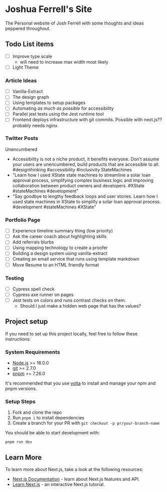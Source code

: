 # Joshua Ferrell's Site

The Personal website of Josh Ferrell with some thoughts and ideas peppered throughout.

## Todo List items

- [ ] Improve type scale
  - will need to increase max width most likely
- [ ] Light Theme

### Article Ideas

- [ ] Vanilla-Extract
- [ ] The design graph
- [ ] Using templates to setup packages
- [ ] Automating _as much as possible_ for accessibility
- [ ] Parallel jest tests using the Jest runtime tool
- [ ] Frontend deploys infrastructure with git commits. Possible with next.js?? probably needs nginx

### Twitter Posts

Unencumbered

- Accessibility is not a niche product, it benefits everyone. Don't assume your users are unencumbered, build products that are accessible to all. #designthinking #accessibility #inclusivity
  StateMachines
- "Learn how I used XState state machines to streamline a solar loan approval process, simplifying complex business logic and improving collaboration between product owners and developers. #XState #stateMachines #development"
- "Say goodbye to lengthy feedback loops and user stories. Learn how I used state machines in XState to simplify a solar loan approval process. #development #stateMachines #XState"

### Portfolio Page

- [ ] Experience timeline summary thing (low priority)
- [ ] Ask the career coach about highlighting skills
- [ ] Add referrals blurbs
- [ ] Using mapping technology to create a proofer
- [ ] Building a design system using vanilla-extract
- [ ] Creating an email service that runs using template markdown
- [ ] Move Resume to an HTML friendly format

### Testing

- [ ] Cypress spell check
- [ ] Cypress axe runner on pages
- [ ] Jest tests on colors and runs contrast checks on them.
  - Should I just make a hidden web page that has the values?

## Project setup

If you need to set up this project locally, feel free to follow these instructions:

### System Requirements

- [Node.js](https://nodejs.org/) >= 16.0.0
- [git](https://git-scm.com/) >= 2.7.0
- [pnpm](https://pnpm.io/) >= 7.26.0

It's recommended that you use [volta](https://volta.sh/) to install and manage your npm and pnpm versions.

### Setup Steps

1. Fork and clone the repo
2. Run `pnpm i` to install dependencies
3. Create a branch for your PR with `git checkout -p pr/your-branch-name`

You should be able to start development with:

```
pnpm run dev
```

## Learn More

To learn more about Next.js, take a look at the following resources:

- [Next.js Documentation](https://nextjs.org/docs) - learn about Next.js features and API.
- [Learn Next.js](https://nextjs.org/learn) - an interactive Next.js tutorial.
